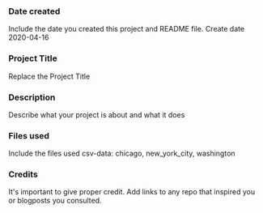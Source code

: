 ### Date created
Include the date you created this project and README file.
Create date 2020-04-16

### Project Title
Replace the Project Title

### Description
Describe what your project is about and what it does

### Files used
Include the files used
csv-data: chicago, new_york_city, washington

### Credits
It's important to give proper credit. Add links to any repo that inspired you or blogposts you consulted.
